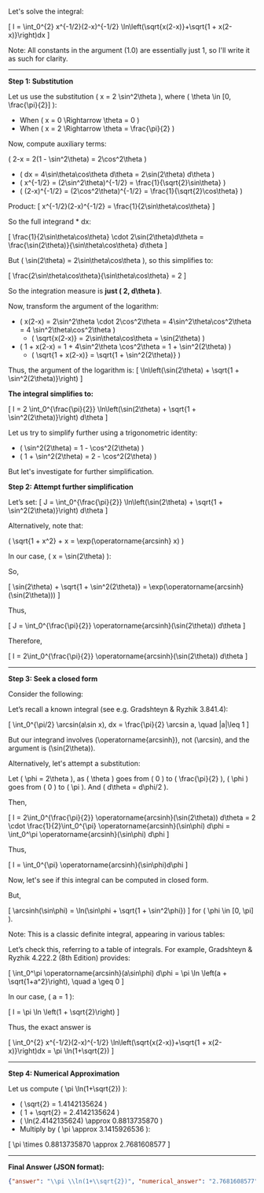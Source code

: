 Let's solve the integral:

\[
I = \int_0^{2} x^{-1/2}(2-x)^{-1/2} \ln\left(\sqrt{x(2-x)}+\sqrt{1 + x(2-x)}\right)dx
\]

Note: All constants in the argument (1.0) are essentially just 1, so I'll write it as such for clarity.

---

**Step 1: Substitution**

Let us use the substitution \( x = 2 \sin^2\theta \), where \( \theta \in [0, \frac{\pi}{2}] \):

- When \( x = 0 \Rightarrow \theta = 0 \)
- When \( x = 2 \Rightarrow \theta = \frac{\pi}{2} \)

Now, compute auxiliary terms:

\( 2-x = 2(1 - \sin^2\theta) = 2\cos^2\theta \)

- \( dx = 4\sin\theta\cos\theta d\theta = 2\sin(2\theta) d\theta \)
- \( x^{-1/2} = (2\sin^2\theta)^{-1/2} = \frac{1}{\sqrt{2}\sin\theta} \)
- \( (2-x)^{-1/2} = (2\cos^2\theta)^{-1/2} = \frac{1}{\sqrt{2}\cos\theta} \)

Product:
\[
x^{-1/2}(2-x)^{-1/2} = \frac{1}{2\sin\theta\cos\theta}
\]

So the full integrand * dx:

\[
\frac{1}{2\sin\theta\cos\theta} \cdot 2\sin(2\theta)d\theta = \frac{\sin(2\theta)}{\sin\theta\cos\theta} d\theta
\]

But \( \sin(2\theta) = 2\sin\theta\cos\theta \), so this simplifies to:

\[
\frac{2\sin\theta\cos\theta}{\sin\theta\cos\theta} = 2
\]

So the integration measure is **just \( 2\, d\theta \)**.

Now, transform the argument of the logarithm:

- \( x(2-x) = 2\sin^2\theta \cdot 2\cos^2\theta = 4\sin^2\theta\cos^2\theta = 4 \sin^2\theta\cos^2\theta \)
  - \( \sqrt{x(2-x)} = 2\sin\theta\cos\theta = \sin(2\theta) \)
- \( 1 + x(2-x) = 1 + 4\sin^2\theta \cos^2\theta = 1 + \sin^2(2\theta) \)
  - \( \sqrt{1 + x(2-x)} = \sqrt{1 + \sin^2(2\theta)} \)

Thus, the argument of the logarithm is:
\[
\ln\left(\sin(2\theta) + \sqrt{1 + \sin^2(2\theta)}\right)
\]

**The integral simplifies to:**

\[
I = 2 \int_0^{\frac{\pi}{2}} \ln\left(\sin(2\theta) + \sqrt{1 + \sin^2(2\theta)}\right) d\theta
\]

Let us try to simplify further using a trigonometric identity:

- \( \sin^2(2\theta) = 1 - \cos^2(2\theta) \)
- \( 1 + \sin^2(2\theta) = 2 - \cos^2(2\theta) \)

But let's investigate for further simplification.

**Step 2: Attempt further simplification**

Let’s set:
\[
J = \int_0^{\frac{\pi}{2}} \ln\left(\sin(2\theta) + \sqrt{1 + \sin^2(2\theta)}\right) d\theta
\]

Alternatively, note that:

\( \sqrt{1 + x^2} + x = \exp(\operatorname{arcsinh} x) \)

In our case, \( x = \sin(2\theta) \):

So,

\[
\sin(2\theta) + \sqrt{1 + \sin^2(2\theta)} = \exp(\operatorname{arcsinh}(\sin(2\theta)))
\]

Thus,

\[
J = \int_0^{\frac{\pi}{2}} \operatorname{arcsinh}(\sin(2\theta)) d\theta
\]

Therefore,

\[
I = 2\int_0^{\frac{\pi}{2}} \operatorname{arcsinh}(\sin(2\theta)) d\theta
\]

---

**Step 3: Seek a closed form**

Consider the following:

Let’s recall a known integral (see e.g. Gradshteyn & Ryzhik 3.841.4):

\[
\int_0^{\pi/2} \arcsin(a\sin x)\, dx = \frac{\pi}{2} \arcsin a, \quad |a|\leq 1
\]

But our integrand involves \(\operatorname{arcsinh}\), not \(\arcsin\), and the argument is \(\sin(2\theta)\).

Alternatively, let's attempt a substitution:

Let \( \phi = 2\theta \), as \( \theta \) goes from \( 0 \) to \( \frac{\pi}{2} \), \( \phi \) goes from \( 0 \) to \( \pi \). And \( d\theta = d\phi/2 \).

Then,

\[
I = 2\int_0^{\frac{\pi}{2}} \operatorname{arcsinh}(\sin(2\theta)) d\theta = 2 \cdot \frac{1}{2}\int_0^{\pi} \operatorname{arcsinh}(\sin\phi) d\phi = \int_0^\pi \operatorname{arcsinh}(\sin\phi) d\phi
\]

Thus,

\[
I = \int_0^{\pi} \operatorname{arcsinh}(\sin\phi)d\phi
\]

Now, let's see if this integral can be computed in closed form.

But,

\[
\arcsinh(\sin\phi) = \ln(\sin\phi + \sqrt{1 + \sin^2\phi})
\]
for \( \phi \in [0, \pi] \).

Note: This is a classic definite integral, appearing in various tables:

Let’s check this, referring to a table of integrals. For example, Gradshteyn & Ryzhik 4.222.2 (8th Edition) provides:

\[
\int_0^\pi \operatorname{arcsinh}(a\sin\phi) d\phi = \pi \ln \left(a + \sqrt{1+a^2}\right), \quad a \geq 0
\]

In our case, \( a = 1 \):

\[
I = \pi \ln \left(1 + \sqrt{2}\right)
\]

Thus, the exact answer is

\[
\int_0^{2} x^{-1/2}(2-x)^{-1/2} \ln\left(\sqrt{x(2-x)}+\sqrt{1 + x(2-x)}\right)dx = \pi \ln(1+\sqrt{2})
\]

---

**Step 4: Numerical Approximation**

Let us compute \( \pi \ln(1+\sqrt{2}) \):

- \( \sqrt{2} = 1.4142135624 \)
- \( 1 + \sqrt{2} = 2.4142135624 \)
- \( \ln(2.4142135624) \approx 0.8813735870 \)
- Multiply by \( \pi \approx 3.1415926536 \):

\[
\pi \times 0.8813735870 \approx 2.7681608577
\]

---

**Final Answer (JSON format):**
```json
{"answer": "\\pi \\ln(1+\\sqrt{2})", "numerical_answer": "2.7681608577"}
```